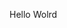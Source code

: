 Hello Wolrd




























































































































































































































































































































































































































































































































































































































































































































































































































































































































































































































































































































































































































































































































































































































































































































































































































































































































































































































































































































































































































































































































































































































































































































































































































































































































































































































































































































































































































































































































































































































































































































































































































































